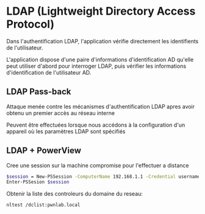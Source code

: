 # LDAP (Lightweight Directory Access Protocol)

Dans l'authentification LDAP, l'application vérifie directement les identifients de l'utilisateur. 

L'application dispose d'une paire d'informations d'identification AD qu'elle peut utiliser d'abord pour interroger LDAP, puis vérifier les informations d'identification de l'utilisateur AD.

## LDAP Pass-back 
Attaque menée contre les mécanismes d'authentification LDAP apres avoir obtenu un premier accès au réseau interne

Peuvent être effectuées lorsque nous accédons à la configuration d'un appareil où les paramètres LDAP sont spécifiés


## LDAP + PowerView

Cree une session sur la machine compromise pour l'effectuer a distance

```sh
$session = New-PSSession -ComputerName 192.168.1.1 -Credential username
Enter-PSSesion $session
```

Obtenir la liste des controleurs du domaine du reseau:

```sh
nltest /dclist:pwnlab.local
```